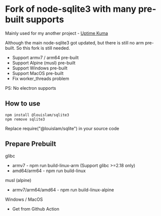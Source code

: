 # Fork of node-sqlite3 with many pre-built supports

Mainly used for my another project - [Uptime Kuma](https://github.com/louislam/uptime-kuma)

Although the main node-sqlite3 got updated, but there is still no arm pre-built. So this fork is still needed.

- Support armv7 / arm64 pre-built
- Support Alpine (musl) pre-built
- Support Windows pre-built
- Support MacOS pre-built
- Fix worker_threads problem

PS: No electron supports

## How to use

```
npm install @louislam/sqlite3
npm remove sqlite3
```

Replace require("@louislam/sqlite") in your source code

## Prepare Prebuilt

glibc
- armv7 - npm run build-linux-arm (Support glibc >=2.18 only)
- amd64/arm64 - npm run build-linux

musl (alpine)
- armv7/arm64/amd64 - npm run build-linux-alpine

Windows / MacOS
- Get from Github Action
